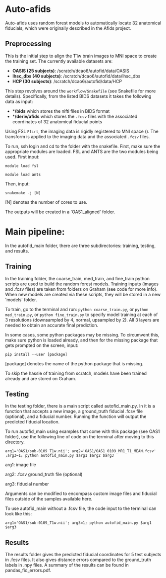 # Auto-afids
Auto-afids uses random forest models to automatically locate 32 anatomical fiducials, which were originally described in the Afids project.

## Preprocessing
This is the initial step to align the T1w brain images to MNI space to create the training set. The currently available datasets are:
* **OASIS (25 subjects)**: /scratch/dcao6/autofid/data/OASIS
* **lhsc_dbs (40 subjects)**: /scratch/dcao6/autofid/data/lhsc_dbs
* **HCP (30 subjects)**: /scratch/dcao6/autofid/data/HCP

This step revolves around the `workflow/Snakefile` (see Snakefile for more details). Specifically, from the listed BIDS datasets it takes the following data as input:
* ***/bids** which stores the nifti files in BIDS format
* ***/deriv/afids** which stores the `.fcsv` files with the associated coordinates of 32 anatomical fiducial points

Using FSL `Flirt`, the imaging data is rigidly registered to MNI space (). The transform is applied to the imaging data and the associated  `.fcsv` files. 

To run, ssh login and cd to the folder with the snakefile. First, make sure the appropriate modules are loaded. FSL and ANTS are the two modules being used. First input:

`module load fsl`

`module load ants`

Then, input:

`snakemake -j [N]`

[N] denotes the number of cores to use.

The outputs will be created in a 'OAS1_aligned' folder.

# Main pipeline:
In the autofid_main folder, there are three subdirectories: training, testing, and results. 

## Training
In the training folder, the coarse_train, med_train, and fine_train python scripts are used to build the random forest models. Training inputs (images and .fcsv files) are taken from folders on Graham (see code for more info). When new models are created via these scripts, they will be stored in a new 'models' folder.

To train, go to the terminal and run: `python coarse_train.py`, or `python med_train.py`, or `python fine_train.py` to specify model training at each of 3 resolutions (downsampled by 4, normal, upsampled by 2). All 3 layers are needed to obtain an accurate final prediction.

In some cases, some python packages may be missing. To circumvent this, make sure python is loaded already, and then for the missing package that gets prompted on the screen, input:

`pip install --user [package]`

[package] denotes the name of the python package that is missing.

To skip the hassle of training from scratch, models have been trained already and are stored on Graham.

## Testing
In the testing folder, there is a main script called autofid_main.py. In it is a function that accepts a new image, a ground_truth fiducial .fcsv file (optional), and a fiducial number. Running the function will output the predicted fiducial location.

To run autofid_main using examples that come with this package (see OAS1 folder), use the following line of code on the terminal after moving to this directory.

`arg1='OAS1/sub-0109_T1w.nii'; arg2='OAS1/OAS1_0109_MR1_T1_MEAN.fcsv' ;arg3=1; python autofid_main.py $arg1 $arg2 $arg3`

arg1: image file

arg2: .fcsv ground_truth file (optional)

arg3: fiducial number

Arguments can be modified to encompass custom image files and fiducial files outside of the samples available here.

To use autofid_main without a .fcsv file, the code input to the terminal can look like this:

`arg1='OAS1/sub-0109_T1w.nii'; arg3=1; python autofid_main.py $arg1 $arg3`

## Results
The results folder gives the predicted fiducial coordinates for 5 test subjects in .fcsv files. It also gives distance errors compared to the ground_truth labels in .npy files. A summary of the results can be found in pandas_fid_errors.pdf.
